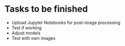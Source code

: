 # Tasks to be finished

-   Upload Jupyter Notebooks for post-image processing
-   Test if working
-   Adjust models
-   Test with own images
